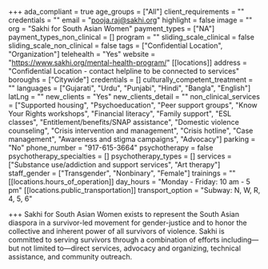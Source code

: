 +++
ada_compliant = true
age_groups = ["All"]
client_requirements = ""
credentials = ""
email = "pooja.raj@sakhi.org"
highlight = false
image = ""
org = "Sakhi for South Asian Women"
payment_types = ["NA"]
payment_types_non_clinical = []
program = ""
sliding_scale_clinical = false
sliding_scale_non_clinical = false
tags = ["Confidential Location", "Organization"]
telehealth = "Yes"
website = "https://www.sakhi.org/mental-health-program/"
[[locations]]
address = "Confidential Location - contact helpline to be connected to services"
boroughs = ["Citywide"]
credentials = []
culturally_competent_treatment = ""
languages = ["Gujarati", "Urdu", "Punjabi", "Hindi", "Bangla", "English"]
latLng = ""
new_clients = "Yes"
new_clients_detail = ""
non_clinical_services = ["Supported housing", "Psychoeducation", "Peer support groups", "Know Your Rights workshops", "Financial literacy", "Family support", "ESL classes", "Entitlement/benefits/SNAP assistance", "Domestic violence counseling", "Crisis intervention and management", "Crisis hotline", "Case management", "Awareness and stigma campaigns", "Advocacy"]
parking = "No"
phone_number = "917-615-3664"
psychotherapy = false
psychotherapy_specialties = []
psychotherapy_types = []
services = ["Substance use/addiction and support services", "Art therapy"]
staff_gender = ["Transgender", "Nonbinary", "Female"]
trainings = ""
[[locations.hours_of_operation]]
day_hours = "Monday - Friday: 10 am - 5 pm"
[[locations.public_transportation]]
transport_option = "Subway: N, W, R, 4, 5, 6"

+++
Sakhi for South Asian Women exists to represent the South Asian diaspora in a survivor-led movement for gender-justice and to honor the collective and inherent power of all survivors of violence. Sakhi is committed to serving survivors through a combination of efforts including—but not limited to—direct services, advocacy and organizing, technical assistance, and community outreach.